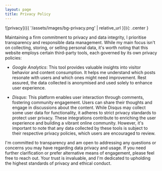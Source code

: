 ```yaml
---
layout: page
title: Privacy Policy
---
```


![privacy]({{ '/assets/images/bg-privacy.png' | relative_url }}){: .center }

Maintaining a firm commitment to privacy and data integrity, I prioritise transparency and responsible data management. While my main focus isn't on collecting, storing, or selling personal data, it's worth noting that this website employs certain third-party tools, each governed by its own privacy policies:

- *Google Analytics*: This tool provides valuable insights into visitor behavior and content consumption. It helps me understand which posts resonate with users and which ones might need improvement. Rest assured, the data collected is anonymised and used solely to enhance user experience.

- *Disqus*: This platform enables user interaction through comments, fostering community engagement. Users can share their thoughts and engage in discussions about the content. While Disqus may collect some user data for functionality, it adheres to strict privacy standards to protect user privacy.
These integrations contribute to enriching the user experience and building a vibrant online community. However, it's important to note that any data collected by these tools is subject to their respective privacy policies, which users are encouraged to review.

I'm committed to transparency and am open to addressing any questions or concerns you may have regarding data privacy and usage. If you need further clarification or prefer alternative means of engagement, please feel free to reach out. Your trust is invaluable, and I'm dedicated to upholding the highest standards of privacy and ethical conduct.